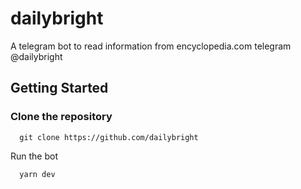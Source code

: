 # dailybright
A telegram bot to read information from encyclopedia.com       telegram @dailybright


## Getting Started
### Clone the repository
```
  git clone https://github.com/dailybright
```

Run the bot
```
  yarn dev
```
